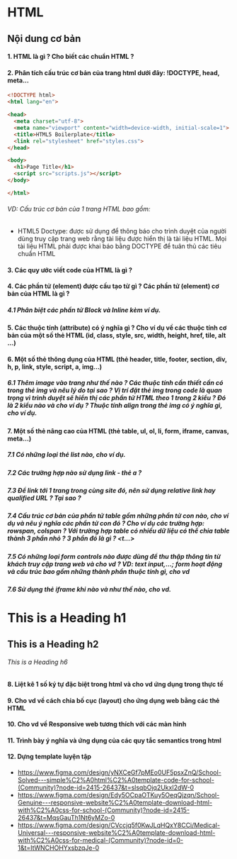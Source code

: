 # HTML

## Nội dung cơ bản
#### 1. HTML là gì ? Cho biết các chuẩn HTML ?
#### 2. Phân tích cấu trúc cơ bản của trang html dưới đây: !DOCTYPE, head, meta...
```html
<!DOCTYPE html>
<html lang="en">

<head>
  <meta charset="utf-8">
  <meta name="viewport" content="width=device-width, initial-scale=1">
  <title>HTML5 Boilerplate</title>
  <link rel="stylesheet" href="styles.css">
</head>

<body>
  <h1>Page Title</h1>
  <script src="scripts.js"></script>
</body>

</html>

```
###### VD: Cấu trúc cơ bản của 1 trang HTML bao gồm: 
* HTML5 Doctype: được sử dụng để thông báo cho trình duyệt của người dùng truy cập trang web rằng tài liệu được hiển thị là tài liệu HTML. Mọi tài liệu HTML phải được khai báo bằng DOCTYPE để tuân thủ các tiêu chuẩn HTML

#### 3. Các quy ước viết code của HTML là gì ?
#### 4. Các phần tử (element) được cấu tạo từ gì ? Các phần tử (element) cơ bản của HTML là gì ?
##### 4.1 Phân biệt các phần tử Block và Inline kèm ví dụ.
#### 5. Các thuộc tính (attribute) có ý nghĩa gì ? Cho ví dụ về các thuộc tính cơ bản của một số thẻ HTML (id, class, style, src, width, height, href, tile, alt …)
#### 6. Một số thẻ thông dụng của HTML (thẻ header, title, footer, section, div, h, p, link, style, script, a, img…)
##### 6.1 Thêm image vào trang như thế nào ? Các thuộc tính cần thiết cần có trong thẻ img và nêu lý do tại sao ? Vị trí đặt thẻ img trong code là quan trọng vì trình duyệt sẽ hiển thị các phần tử HTML theo 1 trong 2 kiểu ? Đó là 2 kiểu nào và cho ví dụ ? Thuộc tính align trong thẻ img có ý nghĩa gì, cho ví dụ.
#### 7. Một số thẻ nâng cao của HTML (thẻ table, ul, ol, li, form,  iframe, canvas, meta…)
##### 7.1 Có những loại thẻ list nào, cho ví dụ.
##### 7.2 Các trường hợp nào sử dụng link - thẻ a ?
##### 7.3 Để link tới 1 trang trong cùng site đó, nên sử dụng relative link hay qualified URL ? Tại sao ?
##### 7.4 Cấu trúc cơ bản của phần tử table gồm những phần tử con nào, cho ví dụ và nêu ý nghĩa các phần tử con đó ? Cho ví dụ các trường hợp: rowspan, colspan ? Với trường hợp table có nhiều dữ liệu có thể chia table thành 3 phần nhỏ ? 3 phần đó là gì ? <t...>
##### 7.5 Có những loại form controls nào được dùng để thu thập thông tin từ khách truy cập trang web và cho vd ? VD: text input,...; form hoạt động và cấu trúc bao gồm những thành phần thuộc tính gì, cho vd
##### 7.6 Sử dụng thẻ iframe khi nào và như thế nào, cho vd.
# This is a Heading h1
## This is a Heading h2
###### This is a Heading h6
#### 8. Liệt kê 1 số ký tự đặc biệt trong html và cho vd ứng dụng trong thực tế
#### 9. Cho vd về cách chia bố cục (layout) cho ứng dụng web bằng các thẻ HTML
#### 10. Cho vd về Responsive web tương thích với các màn hình
#### 11. Trình bày ý nghĩa và ứng dụng của các quy tắc semantics trong html
#### 12. Dựng template luyện tập
* https://www.figma.com/design/yNXCeGf7pMEo0UF5psxZnQ/School-Solved---simple%C2%A0html%C2%A0template-code-for-school-(Community)?node-id=2415-26437&t=slsqbOjq2UkxI2dW-0
* https://www.figma.com/design/Edy5OCpaOTKuy5OeqQjzqn/School-Genuine---responsive-website%C2%A0template-download-html-with%C2%A0css-for-school-(Community)?node-id=2415-26437&t=MqsGauTh1Nt6yMZo-0
* https://www.figma.com/design/CVccjq5f0KwJLqHQxY8CCi/Medical-Universal---responsive-website%C2%A0template-download-html-with%C2%A0css-for-medical-(Community)?node-id=0-1&t=ItWNCHOHYxsbzqJe-0
